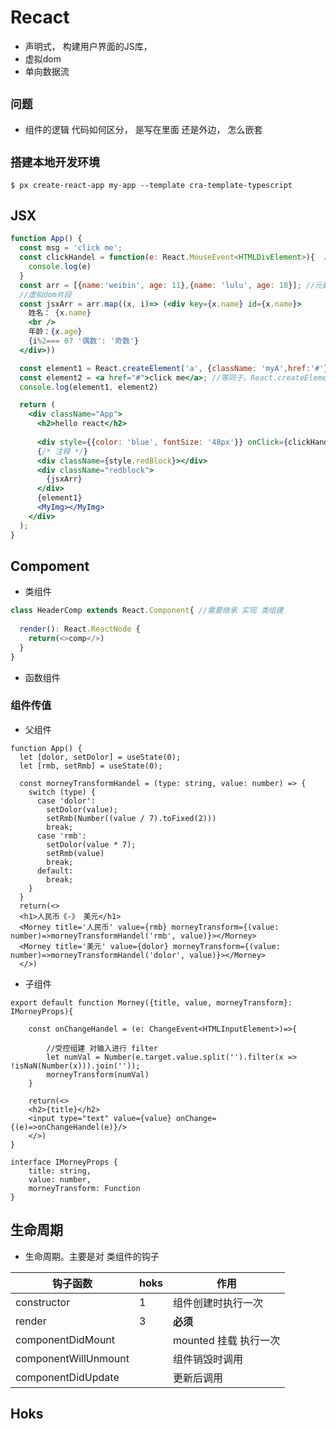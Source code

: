 # Recact

- 声明式， 构建用户界面的JS库，
- 虚拟dom
- 单向数据流

## `问题`

- 组件的逻辑 代码如何区分， 是写在里面 还是外边， 怎么嵌套


## `搭建本地开发环境`

```shell
$ px create-react-app my-app --template cra-template-typescript
```

## JSX

```jsx
function App() {
  const msg = 'click me';
  const clickHandel = function(e: React.MouseEvent<HTMLDivElement>){  //handel
    console.log(e)
  }
  const arr = [{name:'weibin', age: 11},{name: 'lulu', age: 18}]; //元数据
  //虚拟dom片段
  const jsxArr = arr.map((x, i)=> (<div key={x.name} id={x.name}>   
    姓名： {x.name} 
    <br />
    年龄：{x.age}
    {i%2=== 0? '偶数': '奇数'}
  </div>))

  const element1 = React.createElement('a', {className: 'myA',href:'#'}, 'clickme');
  const element2 = <a href="#">click me</a>; //等同于。React.createElement();
  console.log(element1, element2)

  return (      
    <div className="App">
      <h2>hello react</h2>
      
      <div style={{color: 'blue', fontSize: '48px'}} onClick={clickHandel}>{msg}</div>
      {/* 注释 */}
      <div className={style.redBlock}></div>
      <div className="redblock">
        {jsxArr}
      </div>
      {element1}
      <MyImg></MyImg>
    </div>
  );
}
```

## Compoment

- 类组件

```js
class HeaderComp extends React.Component{ //需要继承 实现 类组建
  
  render(): React.ReactNode {
    return(<>comp</>)
  }
}
```

- 函数组件


### 组件传值

- 父组件

```tsx
function App() {
  let [dolor, setDolor] = useState(0);
  let [rmb, setRmb] = useState(0);

  const morneyTransformHandel = (type: string, value: number) => {
    switch (type) {
      case 'dolor':
        setDolor(value);
        setRmb(Number((value / 7).toFixed(2)))
        break;
      case 'rmb':
        setDolor(value * 7);
        setRmb(value)
        break;
      default:
        break;
    }
  }
  return(<>
  <h1>人民币《-》 美元</h1>
  <Morney title='人民币' value={rmb} morneyTransform={(value: number)=>morneyTransformHandel('rmb', value)}></Morney>
  <Morney title='美元' value={dolor} morneyTransform={(value: number)=>morneyTransformHandel('dolor', value)}></Morney>
  </>)
```

- 子组件

```tsx
export default function Morney({title, value, morneyTransform}: IMorneyProps){

    const onChangeHandel = (e: ChangeEvent<HTMLInputElement>)=>{

        //受控组建 对输入进行 filter
        let numVal = Number(e.target.value.split('').filter(x => !isNaN(Number(x))).join(''));
        morneyTransform(numVal)
    }

    return(<>
    <h2>{title}</h2>
    <input type="text" value={value} onChange={(e)=>onChangeHandel(e)}/>
    </>)
}

interface IMorneyProps {
    title: string,
    value: number,
    morneyTransform: Function
}
```

## 生命周期

- 生命周期。主要是对 类组件的钩子

钩子函数 | hoks | 作用
-|-|-
constructor | 1| 组件创建时执行一次
render | 3 | **必须** 
componentDidMount | | mounted 挂载 执行一次
componentWillUnmount | | 组件销毁时调用
componentDidUpdate | | 更新后调用

## Hoks